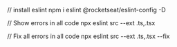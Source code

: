 // install eslint
npm i eslint @rocketseat/eslint-config -D

// Show errors in all code
npx eslint src --ext .ts,.tsx

// Fix all errors in all code
npx eslint src --ext .ts,.tsx --fix
